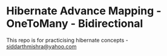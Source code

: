 # Hibernate Advance Mapping - OneToMany - Bidirectional
This repo is for practicising hibernate concepts - siddarthmishra@yahoo.com